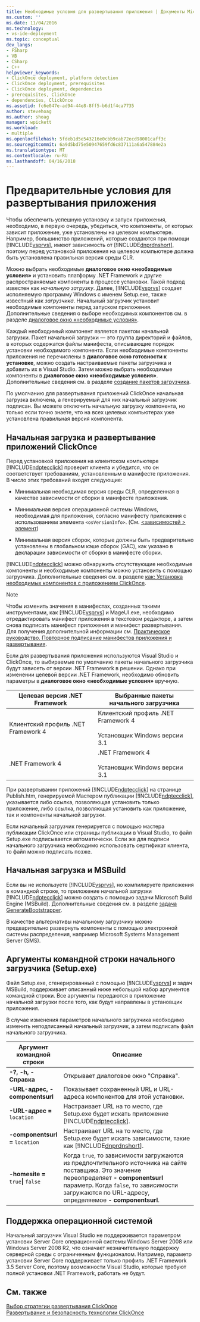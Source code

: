 ```yaml
---
title: Необходимые условия для развертывания приложения | Документы Microsoft
ms.custom: ''
ms.date: 11/04/2016
ms.technology:
- vs-ide-deployment
ms.topic: conceptual
dev_langs:
- FSharp
- VB
- CSharp
- C++
helpviewer_keywords:
- ClickOnce deployment, platform detection
- ClickOnce deployment, prerequisites
- ClickOnce deployment, dependencies
- prerequisites, ClickOnce
- dependencies, ClickOnce
ms.assetid: fc6e047e-ad94-44e8-8ff5-b6d1f4ca7735
author: stevehoag
ms.author: shoag
manager: wpickett
ms.workload:
- multiple
ms.openlocfilehash: 5fdeb1d5e543216e0cbb9cab72ecd98001caff3c
ms.sourcegitcommit: 6a9d5bd75e50947659fd6c837111a6a547884e2a
ms.translationtype: MT
ms.contentlocale: ru-RU
ms.lasthandoff: 04/16/2018
---
```

# <a name="application-deployment-prerequisites"></a>Предварительные условия для развертывания приложения
Чтобы обеспечить успешную установку и запуск приложения, необходимо, в первую очередь, убедиться, что компоненты, от которых зависит приложение, уже установлены на целевом компьютере. Например, большинство приложений, которые создаются при помощи [!INCLUDE[vsprvs](../code-quality/includes/vsprvs_md.md)], имеют зависимость от [!INCLUDE[dnprdnshort](../code-quality/includes/dnprdnshort_md.md)], поэтому перед установкой приложения на целевом компьютере должна быть установлена правильная версия среды CLR.  
  
 Можно выбрать необходимые **диалоговое окно «необходимые условия»** и установить платформу .NET Framework и другие распространяемые компоненты в процессе установки. Такой подход известен как *начальную загрузку*. Далее, [!INCLUDE[vsprvs](../code-quality/includes/vsprvs_md.md)] создает исполняемую программу Windows с именем Setup.exe, также известный как *загрузчика*. Начальный загрузчик установит необходимые компоненты перед запуском приложения. Дополнительные сведения о выборе необходимых компонентов см. в разделе [диалоговое окно «необходимые условия»](../ide/reference/prerequisites-dialog-box.md).  
  
 Каждый необходимый компонент является пакетом начальной загрузки. Пакет начальной загрузки — это группа директорий и файлов, в которых содержатся файлы манифеста, описывающие порядок установки необходимого компонента. Если необходимые компоненты приложения не перечислены в **диалоговое окно готовности к установке**, можно создать настраиваемые пакеты загрузчика и добавить их в Visual Studio. Затем можно выбрать необходимые компоненты в **диалоговое окно «необходимые условия»**. Дополнительные сведения см. в разделе [создание пакетов загрузчика](../deployment/creating-bootstrapper-packages.md).  
  
 По умолчанию для развертывания приложений ClickOnce начальная загрузка включена, а генерируемый для них начальный загрузчик подписан. Вы можете отключить начальную загрузку компонента, но только если точно знаете, что на всех целевых компьютерах уже установлена правильная версия компонента.  
  
## <a name="bootstrapping-and-clickonce-deployment"></a>Начальная загрузка и развертывание приложений ClickOnce  
 Перед установкой приложения на клиентском компьютере [!INCLUDE[ndptecclick](../deployment/includes/ndptecclick_md.md)] проверит клиента и убедится, что он соответствует требованиям, установленным в манифесте приложения. В число этих требований входят следующие:  
  
-   Минимальная необходимая версия среды CLR, определенная в качестве зависимости от сборки в манифесте приложения.  
  
-   Минимальная версия операционной системы Windows, необходимая для приложения, согласно манифесту приложения с использованием элемента `<osVersionInfo>`. (См. [ \<зависимостей > элемент](../deployment/dependency-element-clickonce-application.md))  
  
-   Минимальная версия сборок, которые должны быть предварительно установлены в глобальном кэше сборок (GAC), как указано в декларации зависимости от сборки в манифесте сборки.  
  
 [!INCLUDE[ndptecclick](../deployment/includes/ndptecclick_md.md)] можно обнаружить отсутствующие необходимые компоненты и необходимые компоненты можно установить с помощью загрузчика. Дополнительные сведения см. в разделе [как: Установка необходимых компонентов с приложением ClickOnce](../deployment/how-to-install-prerequisites-with-a-clickonce-application.md).  
  
> [!NOTE]
>  Чтобы изменить значения в манифестах, созданных такими инструментами, как [!INCLUDE[vsprvs](../code-quality/includes/vsprvs_md.md)] и MageUI.exe, необходимо отредактировать манифест приложения в текстовом редакторе, а затем снова подписать манифест приложения и манифест развертывания. Для получения дополнительной информации см. [Практическое руководство. Повторное подписание манифестов приложения и развертывания](../deployment/how-to-re-sign-application-and-deployment-manifests.md).  
  
 Если для развертывания приложения используются Visual Studio и ClickOnce, то выбираемые по умолчанию пакеты начального загрузчика будут зависеть от версии .NET Framework в решении. Однако при изменении целевой версии .NET Framework, необходимо обновить параметры в **диалоговое окно «необходимые условия»** вручную.  
  
|Целевая версия .NET Framework|Выбранные пакеты начального загрузчика|  
|---------------------------|------------------------------------|  
|Клиентский профиль .NET Framework 4|Клиентский профиль .NET Framework 4<br /><br /> Установщик Windows версии 3.1|  
|.NET Framework 4|.NET Framework 4<br /><br /> Установщик Windows версии 3.1|  
  
 При развертывании приложений [!INCLUDE[ndptecclick](../deployment/includes/ndptecclick_md.md)] на странице Publish.htm, генерируемой Мастером публикации [!INCLUDE[ndptecclick](../deployment/includes/ndptecclick_md.md)], указывается либо ссылка, позволяющая установить только приложение, либо ссылка, позволяющая установить как приложение, так и компоненты начальной загрузки.  
  
 Если начальный загрузчик генерируется с помощью мастера публикации ClickOnce или страницы публикации в Visual Studio, то файл Setup.exe подписывается автоматически. Если же для подписи начального загрузчика необходимо использовать сертификат клиента, то файл можно подписать позже.  
  
## <a name="bootstrapping-and-msbuild"></a>Начальная загрузка и MSBuild  
 Если вы не используете [!INCLUDE[vsprvs](../code-quality/includes/vsprvs_md.md)], но компилируете приложения в командной строке, то приложение начальной загрузки [!INCLUDE[ndptecclick](../deployment/includes/ndptecclick_md.md)] можно создать с помощью задачи Microsoft Build Engine (MSBuild). Дополнительные сведения см. в разделе [задача GenerateBootstrapper](../msbuild/generatebootstrapper-task.md).  
  
 В качестве альтернативы начальному загрузчику можно предварительно развернуть компоненты с помощью электронной системы распределения, например Microsoft Systems Management Server (SMS).  
  
## <a name="bootstrapper-setupexe-command-line-arguments"></a>Аргументы командной строки начального загрузчика (Setup.exe)  
 Файл Setup.exe, сгенерированный с помощью [!INCLUDE[vsprvs](../code-quality/includes/vsprvs_md.md)] и задач MSBuild, поддерживает описанный ниже небольшой набор аргументов командной строки. Все аргументы передаются в приложение начальной загрузки после того, как будут направлены в установщик приложения.  
  
 В случае изменения параметров начального загрузчика необходимо изменить неподписанный начальный загрузчик, а затем подписать файл начального загрузчика.  
  
|Аргумент командной строки|Описание|  
|---------------------------|-----------------|  
|**-?, -h, - Справка**|Открывает диалоговое окно "Справка".|  
|**-URL-адрес, - componentsurl**|Показывает сохраненный URL и URL-адреса компонентов для этой установки.|  
|**-URL-адрес =** `location`|Настраивает URL на то место, где Setup.exe будет искать приложение [!INCLUDE[ndptecclick](../deployment/includes/ndptecclick_md.md)].|  
|**-componentsurl =** `location`|Настраивает URL на то место, где Setup.exe будет искать зависимости, такие как [!INCLUDE[dnprdnshort](../code-quality/includes/dnprdnshort_md.md)].|  
|**-homesite =** `true`**&#124;** `false`|Когда `true`, то зависимости загружаются из предпочтительного источника на сайте поставщика. Это значение переопределяет **- componentsurl** параметр. Когда `false`, то зависимости загружаются по URL-адресу, определяемое **- componentsurl**.|  
  
## <a name="operating-system-support"></a>Поддержка операционной системой  
 Начальный загрузчик Visual Studio не поддерживается параметром установки Server Core операционной системы Windows Server 2008 или Windows Server 2008 R2, что означает незначительную поддержку серверной среды с ограниченным функционалом. Например, параметр установки Server Core поддерживает только профиль .NET Framework 3.5 Server Core, поэтому возможности Visual Studio, которые требуют полной установки .NET Framework, работать не будут.  
  
## <a name="see-also"></a>См. также  
 [Выбор стратегии развертывания ClickOnce](../deployment/choosing-a-clickonce-deployment-strategy.md)   
 [Развертывание и безопасность технологии ClickOnce](../deployment/clickonce-security-and-deployment.md)
